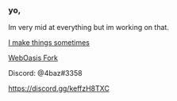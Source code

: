 ### yo,

Im very mid at everything but im working on that.




  [I make things sometimes ](https://bailey.cc/) 

  [WebOasis Fork](https://cybercrime.pw/)


Discord: @4baz#3358

https://discord.gg/keffzH8TXC

